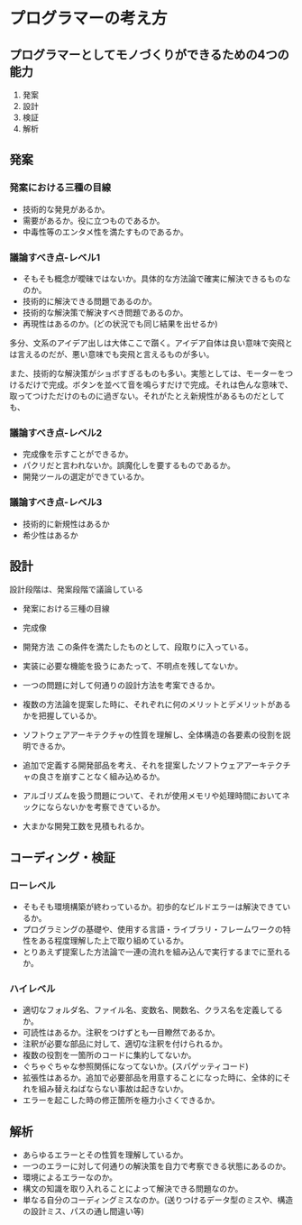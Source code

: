 # プログラマーの考え方

## プログラマーとしてモノづくりができるための4つの能力

1. 発案
2. 設計
3. 検証
4. 解析

## 発案

### 発案における三種の目線

- 技術的な発見があるか。
- 需要があるか。役に立つものであるか。
- 中毒性等のエンタメ性を満たすものであるか。

### 議論すべき点-レベル1

- そもそも概念が曖昧ではないか。具体的な方法論で確実に解決できるものなのか。
- 技術的に解決できる問題であるのか。
- 技術的な解決策で解決すべき問題であるのか。
- 再現性はあるのか。(どの状況でも同じ結果を出せるか)

多分、文系のアイデア出しは大体ここで躓く。アイデア自体は良い意味で突飛とは言えるのだが、悪い意味でも突飛と言えるものが多い。

また、技術的な解決策がショボすぎるものも多い。実態としては、モーターをつけるだけで完成。ボタンを並べて音を鳴らすだけで完成。それは色んな意味で、取ってつけただけのものに過ぎない。それがたとえ新規性があるものだとしても、

### 議論すべき点-レベル2

- 完成像を示すことができるか。
- パクリだと言われないか。誤魔化しを要するものであるか。
- 開発ツールの選定ができているか。

### 議論すべき点-レベル3

- 技術的に新規性はあるか
- 希少性はあるか



## 設計

設計段階は、発案段階で議論している
- 発案における三種の目線
- 完成像
- 開発方法
この条件を満たしたものとして、段取りに入っている。

- 実装に必要な機能を扱うにあたって、不明点を残してないか。
- 一つの問題に対して何通りの設計方法を考案できるか。
- 複数の方法論を提案した時に、それぞれに何のメリットとデメリットがあるかを把握しているか。
- ソフトウェアアーキテクチャの性質を理解し、全体構造の各要素の役割を説明できるか。
- 追加で定義する開発部品を考え、それを提案したソフトウェアアーキテクチャの良さを崩すことなく組み込めるか。
- アルゴリズムを扱う問題について、それが使用メモリや処理時間においてネックにならないかを考察できているか。
- 大まかな開発工数を見積もれるか。

## コーディング・検証

### ローレベル

- そもそも環境構築が終わっているか。初歩的なビルドエラーは解決できているか。
- プログラミングの基礎や、使用する言語・ライブラリ・フレームワークの特性をある程度理解した上で取り組めているか。
- とりあえず提案した方法論で一連の流れを組み込んで実行するまでに至れるか。

### ハイレベル

- 適切なフォルダ名、ファイル名、変数名、関数名、クラス名を定義してるか。
- 可読性はあるか。注釈をつけずとも一目瞭然であるか。
- 注釈が必要な部品に対して、適切な注釈を付けられるか。
- 複数の役割を一箇所のコードに集約してないか。
- ぐちゃぐちゃな参照関係になってないか。(スパゲッティコード)
- 拡張性はあるか。追加で必要部品を用意することになった時に、全体的にそれを組み替えねばならない事故は起きないか。
- エラーを起こした時の修正箇所を極力小さくできるか。

## 解析

- あらゆるエラーとその性質を理解しているか。
- 一つのエラーに対して何通りの解決策を自力で考察できる状態にあるのか。
- 環境によるエラーなのか。
- 構文の知識を取り入れることによって解決できる問題なのか。
- 単なる自分のコーディングミスなのか。(送りつけるデータ型のミスや、構造の設計ミス、パスの通し間違い等)


